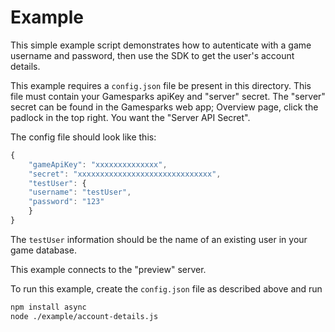 # Example

This simple example script demonstrates how to autenticate with a game username and
password, then use the SDK to get the user's account details.

This example requires a `config.json` file be present in this directory.  This file
must contain your Gamesparks apiKey and "server" secret.  The "server" secret can be
found in the Gamesparks web app; Overview page, click the padlock in the top right. 
You want the "Server API Secret".

The config file should look like this:

```javascript
{
    "gameApiKey": "xxxxxxxxxxxxxx",
    "secret": "xxxxxxxxxxxxxxxxxxxxxxxxxxxxxx",
    "testUser": {
	"username": "testUser",
	"password": "123"
    }
}
```

The `testUser` information should be the name of an existing user in your game
database.

This example connects to the "preview" server.

To run this example, create the `config.json` file as described above and run

```bash
npm install async
node ./example/account-details.js
```


